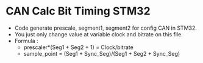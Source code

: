 # CAN Calc Bit Timing STM32
- Code generate prescale, segment1, segment2 for config CAN in STM32. 
- You just only change value at variable clock and bitrate on this file.
- Formula : 
  - prescaler*(Seg1 + Seg2 + 1) = Clock/bitrate
  - sample_point = (Seg1 + Sync_Seg)/(Seg1 + Seg2 + Sync_Seg)
